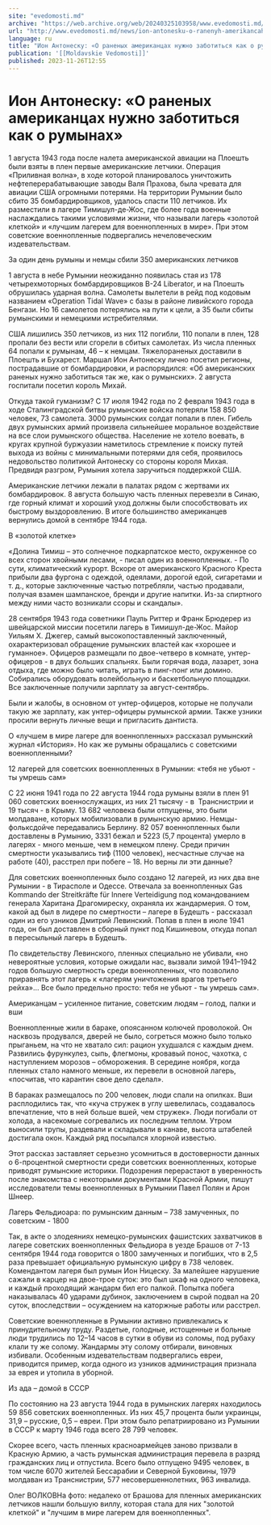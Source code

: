 ```yaml
---
site: "evedomosti.md"
archive: "https://web.archive.org/web/20240325103958/www.evedomosti.md/news/ion-antonesku-o-ranenyh-amerikancah-nuzhno-zabotitsya-kak-o"
url: "http://www.evedomosti.md/news/ion-antonesku-o-ranenyh-amerikancah-nuzhno-zabotitsya-kak-o"
language: ru
title: "Ион Антонеску: «О раненых американцах нужно заботиться как о румынах»"
publication: '[[Moldavskie Vedomosti]]'
published: 2023-11-26T12:55
---
```


# Ион Антонеску: «О раненых американцах нужно заботиться как о румынах»

1 августа 1943 года после налета американской авиации на Плоешть были взяты в плен первые американские летчики. Операция «Приливная волна», в ходе которой планировалось уничтожить нефтеперерабатывающие заводы Валя Прахова, была чревата для авиации США огромными потерями. На территории Румынии было сбито 35 бомбардировщиков, удалось спасти 110 летчиков. Их разместили в лагере Тимишул-де-Жос, где более года военные наслаждались такими условиями жизни, что называли лагерь «золотой клеткой» и «лучшим лагерем для военнопленных в мире». При этом советские военнопленные подвергались нечеловеческим издевательствам.

За один день румыны и немцы сбили 350 американских летчиков

1 августа в небе Румынии неожиданно появилась стая из 178 четырехмоторных бомбардировщиков B-24 Liberator, и на Плоешть обрушилась ударная волна. Самолеты вылетели в рейд под кодовым названием «Operation Tidal Wave» с базы в районе ливийского города Бенгази. Но 16 самолетов потерялись на пути к цели, а 35 были сбиты румынскими и немецкими истребителями.

США лишились 350 летчиков, из них 112 погибли, 110 попали в плен, 128 пропали без вести или сгорели в сбитых самолетах. Из числа пленных 64 попали к румынам, 46 – к немцам. Тяжелораненых доставили в Плоешть и Бухарест. Маршал Ион Антонеску лично посетил регионы, пострадавшие от бомбардировки, и распорядился: «Об американских раненых нужно заботиться так же, как о румынских». 2 августа госпитали посетил король Михай.

Откуда такой гуманизм? С 17 июля 1942 года по 2 февраля 1943 года в ходе Сталинградской битвы румынские войска потеряли 158 850 человек, 73 самолета. 3000 румынских солдат попали в плен. Гибель двух румынских армий произвела сильнейшее моральное воздействие на все слои румынского общества. Население не хотело воевать, в кругах крупной буржуазии наметилось стремление к поиску путей выхода из войны с минимальными потерями для себя, проявилось недовольство политикой Антонеску со стороны короля Михая. Предвидя разгром, Румыния хотела заручиться поддержкой США.

Американские летчики лежали в палатах рядом с жертвами их бомбардировок. 8 августа большую часть пленных перевезли в Синаю, где горный климат и хороший уход должны были способствовать их быстрому выздоровлению. В итоге большинство американцев вернулись домой в сентябре 1944 года.

В «золотой клетке»

«Долина Тимиш – это солнечное подкарпатское место, окруженное со всех сторон хвойными лесами, - писал один из военнопленных. - По сути, климатический курорт. Вскоре от американского Красного Креста прибыли два фургона с одеждой, одеялами, дорогой едой, сигаретами и т. д., которые заключенные частью потребляли, частью продавали, получая взамен шампанское, бренди и другие напитки. Из-за спиртного между ними часто возникали ссоры и скандалы».

28 сентября 1943 года советники Пауль Риттер и Франк Брюдерер из швейцарской миссии посетили лагерь в Тимишул-де-Жос. Майор Уильям Х. Джегер, самый высокопоставленный заключенный, охарактеризовал обращение румынских властей как «хорошее и гуманное». Офицеров размещали по двое-четверо в комнате, унтер-офицеров - в двух больших спальнях. Были горячая вода, лазарет, зона отдыха, где можно было читать, играть в пинг-понг или домино. Собирались оборудовать волейбольную и баскетбольную площадки. Все заключенные получили зарплату за август-сентябрь.

Были и жалобы, в основном от унтер-офицеров, которые не получали такую ​​же зарплату, как унтер-офицеры румынской армии. Также узники просили вернуть личные вещи и пригласить дантиста.

О «лучшем в мире лагере для военнопленных» рассказал румынский журнал «История». Но как же румыны обращались с советскими военнопленными?

12 лагерей для советских военнопленных в Румынии: «тебя не убьют - ты умрешь сам»

С 22 июня 1941 года по 22 августа 1944 года румыны взяли в плен 91 060 советских военнослужащих, из них 21 тысячу - в  Транснистрии и 19 тысяч - в Крыму. 13 682 человека были отпущены, это были молдаване, которых мобилизовали в румынскую армию. Немцы-фольксдойче передавались Берлину. 82 057 военнопленных были доставлены в Румынию, 3331 бежал и 5223 (5,7 процента) умерло в лагерях - много меньше, чем в немецком плену. Среди причин смертности указывались тиф (1100 человек), несчастные случае на работе (40), расстрел при побеге – 18. Но верны ли эти данные?

Для советских военнопленных было создано 12 лагерей, из них два вне Румынии - в Тирасполе и Одессе. Отвечала за военнопленных Gas Kommando der Streitkräfte für Innere Verteidigung под командованием генерала Харитана Драгомиреску, охраняла их жандармерия. О том, какой ад был в лидере по смертности – лагере в Будешть - рассказал один из его узников Дмитрий Левинский. Попав в плен в июле 1941 года, он был доставлен в сборный пункт под Кишиневом, откуда попал в пересыльный лагерь в Будешть.

По свидетельству Левинского, пленных специально не убивали, «но невероятные условия, которые ожидали нас, вызвали зимой 1941–1942 годов большую смертность среди военнопленных, что позволило приравнять этот лагерь к «лагерям уничтожения врагов третьего рейха»… Все было предельно просто: тебя не убьют - ты умрешь сам».

Американцам – усиленное питание, советским людям – голод, палки и вши

Военнопленные жили в бараке, опоясанном колючей проволокой. Он насквозь продувался, дверей не было, согреться можно было только прыганьем, на что не хватало сил: рацион ухудшался с каждым днем. Развились фурункулез, сыпь, флегмоны, кровавый понос, чахотка, с наступлением морозов – обморожения. В середине ноября, когда пленных стало намного меньше, их перевели в основной лагерь, «посчитав, что карантин свое дело сделал».

В бараках размещалось по 200 человек, люди спали на опилках. Вши расплодились так, что «куча стружек в углу шевелилась, создавалось впечатление, что в ней больше вшей, чем стружек». Люди погибали от холода, а насекомые согревались их последним теплом. Утром выносили трупы, раздевали и складывали в канаве, высота штабелей достигала окон. Каждый ряд посыпался хлорной известью.

Этот рассказ заставляет серьезно усомниться в достоверности данных о 6-процентной смертности среди советских военнопленных, которые приводят румынские историки. Подозрения перерастают в уверенность после знакомства с некоторыми документами Красной Армии, пишут исследователи темы военнопленных в Румынии Павел Полян и Арон Шнеер.

Лагерь Фельдиоара: по румынским данным – 738 замученных, по советским - 1800

Так, в акте о злодеяниях немецко-румынских фашистских захватчиков в лагере советских военнопленных Фельдиора в уезде Брашов от 7-13 сентября 1944 года говорится о 1800 замученных и погибших, что в 2,5 раза превышает официальную румынскую цифру в 738 человек. Комендантом лагеря был румын Ион Ницеску. За малейшее нарушение сажали в карцер на двое-трое суток: это был шкаф на одного человека, и каждый проходящий жандарм бил его палкой. Попытка побега наказывалась 40 ударами дубинок, заключением в сырой подвал на 20 суток, впоследствии – осуждением на каторжные работы или расстрел.

Советские военнопленные в Румынии активно привлекались к принудительному труду. Раздетые, голодные, истощенные и больные люди трудились по 12–14 часов в сутки в обуви из соломы, под рубаху клали ту же солому. Жандармы эту солому отбирали, виновных избивали. Особенным издевательствам подвергались евреи, приводится пример, когда одного из узников администрация признала за еврея и утопила в уборной.

Из ада – домой в СССР

По состоянию на 23 августа 1944 года в румынских лагерях находилось 59 856 советских военнопленных. Из них 45,7 процента были украинцы, 31,9 – русские, 0,5 – евреи. При этом было репатриировано из Румынии в СССР к марту 1946 года всего 28 799 человек.

Скорее всего, часть пленных красноармейцев заново призвали в Красную Армию, а часть румынская администрация перевела в разряд гражданских лиц и отпустила. Всего было отпущено 9495 человек, в том числе 6070 жителей Бессарабии и Северной Буковины, 1979 молдаван из Транснистрии, 577 несовершеннолетних, 963 инвалида.

Олег ВОЛКОВНа фото: недалеко от Брашова для пленных американских летчиков нашли большую виллу, которая стала для них "золотой клеткой" и "лучшим в мире лагерем для военнопленных".